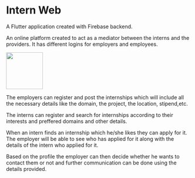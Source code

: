 # Intern Web

A Flutter application created with Firebase backend. 


An online platform created to act as a mediator between the interns and the providers. It has different logins for employers and employees. 

<img src= "https://user-images.githubusercontent.com/87608856/185749259-3284b3f9-ccab-4bb3-a23e-c9a5641157ce.jpeg" width = "100">

The employers can register and post the internships which will include all the necessary details like the domain, the project, the location, stipend,etc. 

The interns can register and search for internships according to their interests and preffered domains and other details.

When an intern finds an internship which he/she likes they can apply for it. The employer will be able to see who has applied for it along with the details of the intern who applied for it.

Based on the profile the employer can then decide whether he wants to contact them or not and further communication can be done using the details provided.

